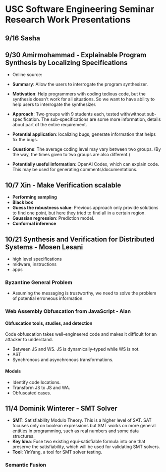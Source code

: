 # USC Software Engineering Seminar Research Work Presentations

## 9/16 Sasha

## 9/30 Amirmohammad - Explainable Program Synthesis by Localizing Specifications

- Online source:

- **Summary**: Allow the users to interrogate the program synthesizer.
- **Motivation**: Help programmers with coding tedious code, but the synthesis doesn't work for all situations. So we want to have ability to help users to interrogate the synthesizer.
- **Approach**: Two groups with 9 students each, tested with/without sub-specification. The sub-specifications are some more information, details about part of the entire requirement.
- **Potential application**: localizing bugs, generate information that helps fix the bugs.
- **Questions**: The average coding level may vary between two groups. (By the way, the times given to two groups are also different.)
- **Potentially useful information**: OpenAI Codex, which can explain code. This may be used for generating comments/documentations.

## 10/7 Xin - Make Verification scalable

- **Performing sampling**
- **Black box**
- **Guess the robustness value**: Previous approach only provide solutions to find one point, but here they tried to find all in a certain region.
- **Gaussian regression**: Prediction model.
- **Conformal inference**

## 10/21 Synthesis and Verification for Distributed Systems - Mosen Lesani

- high level specifications
- midware, instructions
- apps

### Byzantine General Problem

- Assuming the messaging is trustworthy, we need to solve the problem of potential erroneous information.

### Web Assembly Obfuscation from JavaScript - Alan

#### Obfuscation tools, studies, and detection

Code obfuscation takes well-engineered code and makes it difficult for an attacker to understand.

- Between JS and WS. JS is dynamically-typed while WS is not.
- AST
- Synchronous and asynchronous transformations.

#### Models

- Identify code locations.
- Transform JS to JS and WA.
- Obfuscated cases.

## 11/4 Dominik Winterer - SMT Solver

- **SMT**: Satisfiability Modulo Theory. This is a higher level of SAT. SAT focuses only on boolean expressions but SMT works on more general entities in programming, such as real numbers and some data structures.
- **Key Idea**: Fuse two existing equi-satisfiable formula into one that preserve the satisfiability, which will be used for validating SMT solvers.
- **Tool**: YinYang, a tool for SMT solver testing.




### Semantic Fusion

